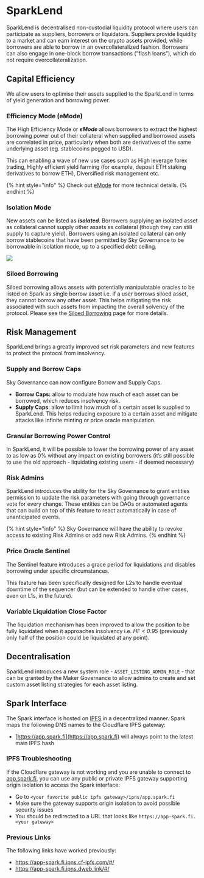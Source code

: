 # SparkLend

SparkLend is decentralised non-custodial liquidity protocol where users can participate as suppliers, borrowers or liquidators. Suppliers provide liquidity to a market and can earn interest on the crypto assets provided, while borrowers are able to borrow in an overcollateralized fashion. Borrowers can also engage in one-block borrow transactions (”flash loans”), which do not require overcollateralization.

## Capital Efficiency

We allow users to optimise their assets supplied to the SparkLend in terms of yield generation and borrowing power.

### Efficiency Mode (eMode)

The High Efficiency Mode or _**eMode**_ allows borrowers to extract the highest borrowing power out of their collateral when supplied and borrowed assets are correlated in price, particularly when both are derivatives of the same underlying asset (eg. stablecoins pegged to USD).

This can enabling a wave of new use cases such as High leverage forex trading, Highly efficient yield farming (for example, deposit ETH staking derivatives to borrow ETH), Diversified risk management etc.

{% hint style="info" %}
Check out [eMode](../../sparklend/sparklend/features/efficiency-mode-emode.md) for more technical details.
{% endhint %}

### Isolation Mode

New assets can be listed as _**isolated**_. Borrowers supplying an isolated asset as collateral cannot supply other assets as collateral (though they can still supply to capture yield). Borrowers using an isolated collateral can only borrow stablecoins that have been permitted by Sky Governance to be borrowable in isolation mode, up to a specified debt ceiling.

![](../../sparklend/.gitbook/assets/image%20\(5\).png)

### Siloed Borrowing

Siloed borrowing allows assets with potentially manipulatable oracles to be listed on Spark as single borrow asset i.e. if a user borrows siloed asset, they cannot borrow any other asset. This helps mitigating the risk associated with such assets from impacting the overall solvency of the protocol. Please see the [Siloed Borrowing](../../sparklend/sparklend/features/siloed-borrowing.md) page for more details.

## Risk Management

SparkLend brings a greatly improved set risk parameters and new features to protect the protocol from insolvency.

### Supply and Borrow Caps

Sky Governance can now configure Borrow and Supply Caps.

* **Borrow Caps:** allow to modulate how much of each asset can be borrowed, which reduces insolvency risk.
* **Supply Caps**: allow to limit how much of a certain asset is supplied to SparkLend. This helps reducing exposure to a certain asset and mitigate attacks like infinite minting or price oracle manipulation.

### Granular Borrowing Power Control

In SparkLend, it will be possible to lower the borrowing power of any asset to as low as 0% without any impact on existing borrowers (it’s still possible to use the old approach - liquidating existing users - if deemed necessary)

### Risk Admins

SparkLend introduces the ability for the Sky Governance to grant entities permission to update the risk parameters with going through governance vote for every change. These entities can be DAOs or automated agents that can build on top of this feature to react automatically in case of unanticipated events.

{% hint style="info" %}
Sky Governance will have the ability to revoke access to existing Risk Admins or add new Risk Admins.
{% endhint %}

### Price Oracle Sentinel

The Sentinel feature introduces a grace period for liquidations and disables borrowing under specific circumstances.

This feature has been specifically designed for L2s to handle eventual downtime of the sequencer (but can be extended to handle other cases, even on L1s, in the future).

### Variable Liquidation Close Factor

The liquidation mechanism has been improved to allow the position to be fully liquidated when it approaches insolvency i.e. _HF < 0.95_ (previously only half of the position could be liquidated at any point).

## Decentralisation

SparkLend introduces a new system role - `ASSET_LISTING_ADMIN_ROLE` - that can be granted by the Maker Governance to allow admins to create and set custom asset listing strategies for each asset listing.

## Spark Interface

The Spark interface is hosted on [IPFS](https://ipfs.tech/) in a decentralized manner. Spark maps the following DNS names to the Cloudflare IPFS gateway:

* [https://app.spark.fi](https://app.spark.fi) will always point to the latest main IPFS hash

### IPFS Troubleshooting

If the Cloudflare gateway is not working and you are unable to connect to [app.spark.fi](https://app.spark.fi), you can use any public or private IPFS gateway supporting origin isolation to access the Spark interface:

* Go to `<your favorite public ipfs gateway>/ipns/app.spark.fi`
* Make sure the gateway supports origin isolation to avoid possible security issues
* You should be redirected to a URL that looks like `https://app-spark.fi.<your gateway>`

### Previous Links

The following links have worked previously:

* https://app-spark.fi.ipns.cf-ipfs.com/#/
* https://app-spark.fi.ipns.dweb.link/#/
